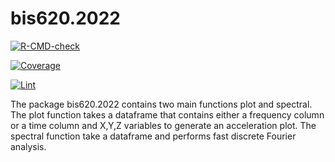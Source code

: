 
<!-- README.md is generated from README.Rmd. Please edit that file -->

# bis620.2022

<!-- badges: start -->

[![R-CMD-check](https://github.com/chenxi0217/bis620.2022/actions/workflows/R-CMD-check.yaml/badge.svg)](https://github.com/chenxi0217/bis620.2022/actions/workflows/R-CMD-check.yaml)

[![Coverage](https://github.com/chenxi0217/bis620.2022/actions/workflows/test-coverage.yaml/badge.svg)](https://github.com/chenxi0217/bis620.2022/actions/workflows/test-coverage.yaml)

[![Lint](https://github.com/chenxi0217/bis620.2022/actions/workflows/lint.yaml/badge.svg)](https://github.com/chenxi0217/bis620.2022/actions/workflows/lint.yaml)
<!-- badges: end -->

The package bis620.2022 contains two main functions plot and spectral.
The plot function takes a dataframe that contains either a frequency
column or a time column and X,Y,Z variables to generate an acceleration
plot. The spectral function take a dataframe and performs fast discrete
Fourier analysis.
